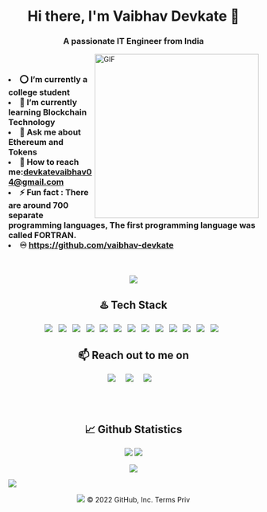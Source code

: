 <h1 align="center">Hi there, I'm Vaibhav Devkate 👋</h1>
<h3 align="center">A passionate IT Engineer from India</h3>

<img align="right" alt="GIF" src="https://github.com/vaibhav-devkate/vaibhav-devkate/blob/main/Vaibhav4102.jpg" width="330"/>
<br>
<h3
    
- ⭕ I’m currently a college student 
- 🔗 I’m currently learning Blockchain Technology
- 💬 Ask me about Ethereum and Tokens
- 📧 How to reach me:devkatevaibhav04@gmail.com
- ⚡ Fun fact : There are around 700 separate programming languages,
        The first programming language was called FORTRAN.
- ♾️ https://github.com/vaibhav-devkate
</h3>
<br />
<br>

<div align="center">
<img src="https://quotes-github-readme.vercel.app/api?type=horizontal">
</div>


<!-- <h3 align="center">Don't count the days, make the days count.</h3>
<p align="center">~ Muhammad Ali</p> -->


<h2 align="center">♨️ Tech Stack</h2>
<p align="center">
  <img src="https://img.shields.io/badge/Python-FFD43B?style=for-the-badge&logo=python&logoColor=blue" >&nbsp;&nbsp;
  <img src="https://img.shields.io/badge/C-00599C?style=for-the-badge&logo=c&logoColor=white" >&nbsp;&nbsp;
  <img src="https://img.shields.io/badge/C%2B%2B-00599C?style=for-the-badge&logo=c%2B%2B&logoColor=white" >&nbsp;&nbsp;
  <img src="https://img.shields.io/badge/JavaScript-323330?style=for-the-badge&logo=javascript&logoColor=F7DF1E" >&nbsp;&nbsp;
  <img src="https://img.shields.io/badge/CSS3-1572B6?style=for-the-badge&logo=css3&logoColor=white" >&nbsp;&nbsp;
  <img src="https://img.shields.io/badge/HTML5-E34F26?style=for-the-badge&logo=html5&logoColor=white" >&nbsp;&nbsp;
  <img src="https://img.shields.io/badge/React-20232A?style=for-the-badge&logo=react&logoColor=61DAFB" >&nbsp;&nbsp;
  <img src="https://img.shields.io/badge/Express.js-000000?style=for-the-badge&logo=express&logoColor=white" >&nbsp;&nbsp;
  <img src="https://img.shields.io/badge/Node.js-339933?style=for-the-badge&logo=nodedotjs&logoColor=white" >&nbsp;&nbsp;
  <img src="https://img.shields.io/badge/MySQL-005C84?style=for-the-badge&logo=mysql&logoColor=white" >&nbsp;&nbsp;
  <img src="https://img.shields.io/badge/MongoDB-4EA94B?style=for-the-badge&logo=mongodb&logoColor=white" >&nbsp;&nbsp;
  <img src="https://img.shields.io/badge/Canva-%2300C4CC.svg?&style=for-the-badge&logo=Canva&logoColor=white" >&nbsp;&nbsp;
  <img src="https://img.shields.io/badge/GIT-E44C30?style=for-the-badge&logo=git&logoColor=white" >&nbsp;&nbsp;
</p>


<h2 align="center">📫 Reach out to me on</h2>
<p align="center">
  <a target="_blank"href=https://www.linkedin.com/in/vaibhav-devkate"><img src="https://img.shields.io/badge/linkedin-%230077B5.svg?&style=for-the-badge&logo=linkedin&logoColor=white" /></a>&nbsp;&nbsp;&nbsp;&nbsp;
  <a href="mailto:devkatevaibhav04@gmail.com?subject=Hello%20vaibhav,%20From%20Github"><img src="https://img.shields.io/badge/gmail-%23D14836.svg?&style=for-the-badge&logo=gmail&logoColor=white" /></a>&nbsp;&nbsp;&nbsp;&nbsp;
  <a href="https://www.instagram.com/vaibhavv.devkate/"><img src="https://img.shields.io/badge/instagram-%23D14836.svg?&style=for-the-badge&logo=instagram&logoColor=pink" /></a>&nbsp;&nbsp;&nbsp;&nbsp;
</p>

<br /> 
<br />



<h2 align="center">📈 Github Statistics </h2>
<p align="center">
   <img src="https://github-readme-stats.vercel.app/api?username=vaibhav-devkate&show_icons=true&theme=dark"/>
   <img src="https://github-readme-streak-stats.herokuapp.com?user=vaibhav-devkate&theme=dark&ring=3B8D0C"/> 
</p>

<p align="center">
   <img src="http://github-readme-streak-stats.herokuapp.com?user=vaibhav-devkate&theme=dark&background=000000"/>

</p

<p align="center">
   <img src="https://github-readme-stats.vercel.app/api/top-langs/?username=vaibhav-devkate&layout=compact&theme=vision-friendly-dark"/>

</p>
                                                                                                     

<p align="center">
   <img src="https://komarev.com/ghpvc/?username=vaibhav-devkate&label=PROFILE+VIEWS&style=flat-square&color=blue")
</p>
© 2022 GitHub, Inc.
Terms
Priv
